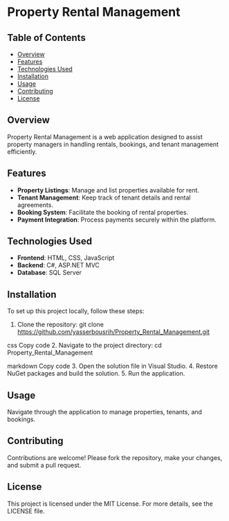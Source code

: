 # Property Rental Management

## Table of Contents
- [Overview](#overview)
- [Features](#features)
- [Technologies Used](#technologies-used)
- [Installation](#installation)
- [Usage](#usage)
- [Contributing](#contributing)
- [License](#license)

## Overview
Property Rental Management is a web application designed to assist property managers in handling rentals, bookings, and tenant management efficiently.

## Features
- **Property Listings**: Manage and list properties available for rent.
- **Tenant Management**: Keep track of tenant details and rental agreements.
- **Booking System**: Facilitate the booking of rental properties.
- **Payment Integration**: Process payments securely within the platform.

## Technologies Used
- **Frontend**: HTML, CSS, JavaScript
- **Backend**: C#, ASP.NET MVC
- **Database**: SQL Server

## Installation
To set up this project locally, follow these steps:
1. Clone the repository:
git clone https://github.com/yasserbousrih/Property_Rental_Management.git

css
Copy code
2. Navigate to the project directory:
cd Property_Rental_Management

markdown
Copy code
3. Open the solution file in Visual Studio.
4. Restore NuGet packages and build the solution.
5. Run the application.

## Usage
Navigate through the application to manage properties, tenants, and bookings.

## Contributing
Contributions are welcome! Please fork the repository, make your changes, and submit a pull request.

## License
This project is licensed under the MIT License. For more details, see the LICENSE file.
